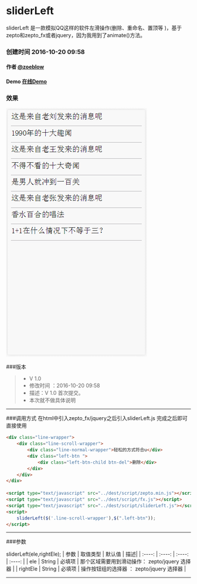 # sliderLeft
sliderLeft 是一款模拟QQ这样的软件左滑操作(删除、重命名、置顶等 )，基于zepto和zepto_fx或者jquery，因为我用到了animate()方法。

### 创建时间 2016-10-20 09:58
#### 作者 [@zoeblow](http://fuyuan.me) 
#### Demo [在线Demo](http://ifuyuan.wang/gitdemo/sliderLeft/index.html)

### 效果

![sliderLeft-preview](https://raw.githubusercontent.com/zoeblow/sliderLeft/master/sliderLeft.gif)

###版本
> * V 1.0
> * 修改时间 ：2016-10-20 09:58
> * 描述：V 1.0 首次提交。
> * 本次就不做具体说明
 
-----

###调用方式
在html中引入zepto_fx/jquery之后引入sliderLeft.js
完成之后即可直接使用

```html
<div class="line-wrapper">  
    <div class="line-scroll-wrapper">  
        <div class="line-normal-wrapper">轻松的方式符合u</div>  
        <div class="left-btn ">
            <div class="left-btn-child btn-del">删除</div>
        </div>
    </div>  
</div> 
            
<script type="text/javascript" src="../dest/script/zepto.min.js"></script>
<script type="text/javascript" src="../dest/script/fx.js"></script>
<script type="text/javascript" src="../dest/script/sliderLeft.js"></script>
<script>
    sliderLeft($('.line-scroll-wrapper'),$(".left-btn"));
</script>

```
-----

###参数

sliderLeft(ele,rightEle);
| 参数    | 取值类型   |  默认值  | 描述|
| :----:  | :----:  | :----:  | :----:  |
| ele   | String |   必填项     | 那个区域需要用到滑动操作： zepto/jquery 选择器 |
| rightEle | String |  必填项 |   操作按钮组的选择器 ： zepto/jquery 选择器 |

-----